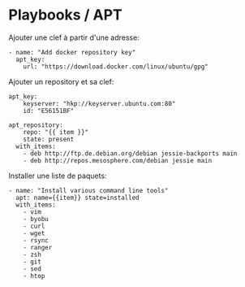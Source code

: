 # Playbooks / APT  
  
Ajouter une clef à partir d'une adresse:  
  
    - name: "Add docker repository key"
      apt_key:
        url: "https://download.docker.com/linux/ubuntu/gpg"
        
      
Ajouter un repository et sa clef:

    apt_key:
        keyserver: "hkp://keyserver.ubuntu.com:80"
        id: "E56151BF"
    
    apt_repository:
        repo: "{{ item }}"
        state: present
      with_items:
        - deb http://ftp.de.debian.org/debian jessie-backports main
        - deb http://repos.mesosphere.com/debian jessie main
        
Installer une liste de paquets:        
        
    - name: "Install various command line tools"
      apt: name={{item}} state=installed
      with_items:
        - vim
        - byobu
        - curl
        - wget
        - rsync
        - ranger
        - zsh
        - git
        - sed
        - htop